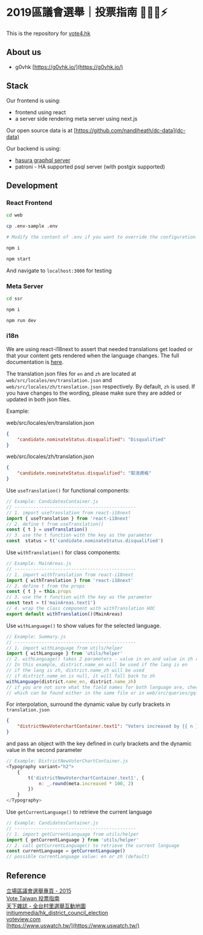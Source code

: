 # 2019區議會選舉｜投票指南 ✋🏻🧡⚡

This is the repository for [vote4.hk](https://vote4.hk)

## About us

- g0vhk [https://g0vhk.io/](https://g0vhk.io/)

## Stack

Our frontend is using:

- frontend using react
- a server side rendering meta server using next.js

Our open source data is at [https://github.com/nandiheath/dc-data](dc-data)

Our backend is using:

- [hasura graphql server](https://hasura.io/)
- patroni - HA supported psql server (with postgix supported)

## Development

### React Frontend

```bash
cd web

cp .env-sample .env

# Modify the content of .env if you want to override the configuration

npm i

npm start
```

And navigate to `localhost:3000` for testing

### Meta Server

```bash
cd ssr

npm i

npm run dev
```

### i18n
We are using react-i18next to assert that needed translations get loaded or that your content gets rendered when the language changes. The full documentation is [here](https://react.i18next.com/). 

The translation json files for ``en`` and ``zh`` are located at ``web/src/locales/en/translation.json`` and ``web/src/locales/zh/translation.json`` respectively. By default, ``zh`` is used. If you have changes to the wording, please make sure they are added or updated in both json files. 

Example: 

web/src/locales/en/translation.json
````json
{
    "candidate.nominateStatus.disqualified": "Disqualified"
}
````

web/src/locales/zh/translation.json
````json
{
    "candidate.nominateStatus.disqualified": "取消資格"
}
````

Use ``useTranslation()`` for functional components:
````javascript
// Example: CandidatesContainer.js
// ---------------------------------------------
// 1. import useTranslation from react-i18next
import { useTranslation } from 'react-i18next'
// 2. define t from useTranslation()
const { t } = useTranslation()
// 3. use the t function with the key as the parameter 
const  status = t('candidate.nominateStatus.disqualified')
````

Use ``withTranslation()`` for class components:
````javascript
// Example: MainAreas.js
// ---------------------------------------------
// 1. import withTranslation from react-i18next
import { withTranslation } from 'react-i18next'
// 2. define t from the props
const { t } = this.props
// 3. use the t function with the key as the parameter 
const text = t('mainAreas.text1')
// 4. wrap the class component with withTranslation HOC
export default withTranslation()(MainAreas)
````

Use ``withLanguage()`` to show values for the selected language. 
````javascript
// Example: Summary.js
// ---------------------------------------------
// 1. import withLanguage from utils/helper
import { withLanguage } from 'utils/helper'
// 2. withLanguage() takes 2 parameters - value in en and value in zh respectively
// In this example, district.name_en will be used if the lang is en
// if the lang is zh, district.name_zh will be used
// if district.name_en is null, it will fall back to zh 
withLanguage(district.name_en, district.name_zh)
// if you are not sure what the field names for both language are, check the query 
// which can be found either in the same file or in web/src/queries/gql.js
````

For interpolation, surround the dynamic value by curly brackets in ``translation.json``
````json
{
    "districtNewVoterchartContainer.text1": "Voters increased by {{ n }}%"
}
````

and pass an object with the key defined in curly brackets and the dynamic value in the second parameter
````javascript
// Example: DistrictNewVoterChartContainer.js
<Typography variant="h2">
    {
        t('districtNewVoterchartContainer.text1', {
            n: _.round(meta.increased * 100, 2)
        })
    }
</Typography>
````

Use ``getCurrentLanguage()`` to retrieve the current language
````javascript
// Example: CandidatesContainer.js
// ---------------------------------------------
// 1. import getCurrentLanguage from utils/helper
import { getCurrentLanguage } from 'utils/helper'
// 2. call getCurrentLanguage() to retrieve the current language
const currentLanguage = getCurrentLanguage()
// possible currentLanguage value: en or zh (default)
````

## Reference

[立場區議會選舉專頁 - 2015](https://dce2015.thestandnews.com)  
[Vote Taiwan 投票指南](https://councils.g0v.tw)  
[天下雜誌 - 全台村里選舉互動地圖](https://web.cw.com.tw/election2018)  
[initiummedia/hk_district_council_election](https://github.com/initiummedia/hk_district_council_election)  
[voteview.com](https://voteview.com/)  
[https://www.uswatch.tw/](https://www.uswatch.tw/)  

